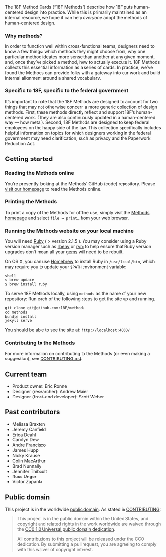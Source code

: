 The 18F Method Cards (“18F Methods”) describe how 18F puts human-centered design into practice. While this is primarily maintained as an internal resource, we hope it can help *everyone* adopt the methods of human-centered design.

### Why methods?

In order to function well within cross-functional teams, designers need to know a few things: which methods they might choose from, why one particular method ideates more sense than another at any given moment, and, once they’ve picked a method, how to actually execute it. 18F Methods collects this essential information as a series of cards. In practice, we’ve found the Methods can provide folks with a gateway into our work and build internal alignment around a shared vocabulary.

### Specific to 18F, specific to the federal government

It’s important to note that the 18F Methods are designed to account for two things that may not otherwise concern a more generic collection of design methods. First, these methods directly reflect and support 18F’s human-centered work. (They are also continuously updated in a human-centered way — how meta!). Second, 18F Methods are designed to keep federal employees on the happy side of the law. This collection specifically includes helpful information on topics for which designers working in the federal government may need clarification, such as privacy and the Paperwork Reduction Act.
## Getting started
### Reading the Methods online
You’re presently looking at the Methods’ GitHub (code) repository. Please [visit our homepage](https://methods.18f.gov) to read the Methods online.
### Printing the Methods
To print a copy of the Methods for offline use, simply visit the [Methods homepage](https://methods.18f.gov) and select `file → print…` from your web browser.
### Running the Methods website on your local machine

You will need [Ruby](https://www.ruby-lang.org) ( > version 2.1.5 ). You may consider using a Ruby version manager such as [rbenv](https://github.com/sstephenson/rbenv) or [rvm](https://rvm.io/) to help ensure that Ruby version upgrades don’t mean all your [gems](https://rubygems.org/) will need to be rebuilt.

On OS X, you can use [Homebrew](http://brew.sh/) to install Ruby in `/usr/local/bin`, which may require you to update your `$PATH` environment variable:

```
shell
$ brew update
$ brew install ruby
```

To serve 18F Methods locally, using `methods` as the name of your new repository:
Run each of the following steps to get the site up and running.

```
git clone git@github.com:18F/methods
cd methods
bundle install
jekyll serve
```

You should be able to see the site at: `http://localhost:4000/`
### Contributing to the Methods
For more information on contributing to the Methods (or even making a suggestion), see [CONTRIBUTING.md](https://github.com/18F/methods/blob/staging/CONTRIBUTING.md).
## Current team

- Product owner: Eric Ronne
- Designer (researcher): Andrew Maier
- Designer (front-end developer): Scott Weber

## Past contributors

- Melissa Braxton
- Jeremy Canfield
- Erica Deahl
- Carolyn Dew
- Andre Francisco
- James Hupp
- Nicky Krause
- Colin MacArthur
- Brad Nunnally
- Jennifer Thibault
- Russ Unger
- Victor Zapanta

## Public domain

This project is in the worldwide [public domain](LICENSE.md). As stated in [CONTRIBUTING](CONTRIBUTING.md):
> This project is in the public domain within the United States, and copyright and related rights in the work worldwide are waived through the [CC0 1.0 Universal public domain dedication](https://creativecommons.org/publicdomain/zero/1.0/).
>
> All contributions to this project will be released under the CC0 dedication. By submitting a pull request, you are agreeing to comply with this waiver of copyright interest.
